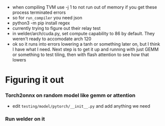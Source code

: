 - when compiling TVM use -j 1 to not run out of memory if you get these process terminated errors
- so for `run_compiler` you need json
- python3 -m pip install regex
- currently trying to figure out their relay test
- in welder/arch/cuda.py, set compute capability to 86 by default. They weren't ready to accomodate arch 120
- ok so it runs into errors lowering a tanh or something later on, but I think I have what I need. Next step is to get it up and running with just GEMM or something to test tiling, then with flash attention to see how that lowers

# Figuring it out

### Torch2onnx on random model like gemm or attention
- edit `testing/model/pytorch/__init__.py` and add anything we need
### Run welder on it

